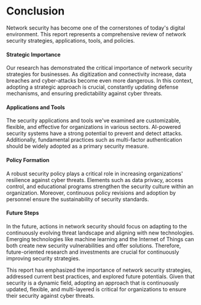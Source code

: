 
# Conclusion 

Network security has become one of the cornerstones of today's digital environment. This report represents a comprehensive review of network security strategies, applications, tools, and policies.

#### Strategic Importance

Our research has demonstrated the critical importance of network security strategies for businesses. As digitization and connectivity increase, data breaches and cyber-attacks become even more dangerous. In this context, adopting a strategic approach is crucial, constantly updating defense mechanisms, and ensuring predictability against cyber threats.

#### Applications and Tools

The security applications and tools we've examined are customizable, flexible, and effective for organizations in various sectors. AI-powered security systems have a strong potential to prevent and detect attacks. Additionally, fundamental practices such as multi-factor authentication should be widely adopted as a primary security measure.

#### Policy Formation

A robust security policy plays a critical role in increasing organizations' resilience against cyber threats. Elements such as data privacy, access control, and educational programs strengthen the security culture within an organization. Moreover, continuous policy revisions and adoption by personnel ensure the sustainability of security standards.

#### Future Steps

In the future, actions in network security should focus on adapting to the continuously evolving threat landscape and aligning with new technologies. Emerging technologies like machine learning and the Internet of Things can both create new security vulnerabilities and offer solutions. Therefore, future-oriented research and investments are crucial for continuously improving security strategies.

This report has emphasized the importance of network security strategies, addressed current best practices, and explored future potentials. Given that security is a dynamic field, adopting an approach that is continuously updated, flexible, and multi-layered is critical for organizations to ensure their security against cyber threats.

